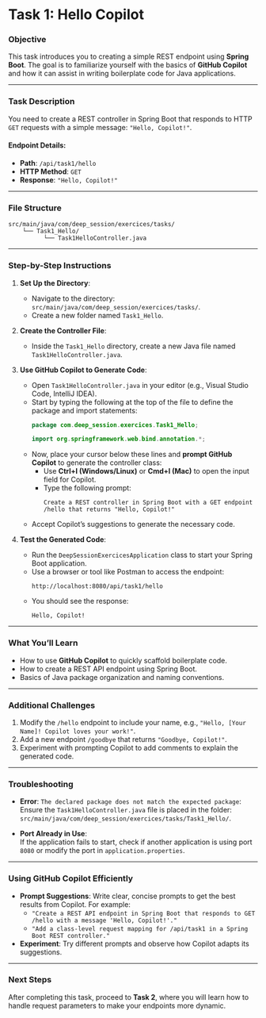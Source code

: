 # Task 1: Hello Copilot

### Objective
This task introduces you to creating a simple REST endpoint using **Spring Boot**. The goal is to familiarize yourself with the basics of **GitHub Copilot** and how it can assist in writing boilerplate code for Java applications.

---

### Task Description
You need to create a REST controller in Spring Boot that responds to HTTP `GET` requests with a simple message: `"Hello, Copilot!"`.

#### Endpoint Details:
- **Path**: `/api/task1/hello`
- **HTTP Method**: `GET`
- **Response**: `"Hello, Copilot!"`

---

### File Structure
```plaintext
src/main/java/com/deep_session/exercices/tasks/
    └── Task1_Hello/
          └── Task1HelloController.java
```

---

### Step-by-Step Instructions

1. **Set Up the Directory**:
   - Navigate to the directory:  
     `src/main/java/com/deep_session/exercices/tasks/`.
   - Create a new folder named `Task1_Hello`.

2. **Create the Controller File**:
   - Inside the `Task1_Hello` directory, create a new Java file named `Task1HelloController.java`.

3. **Use GitHub Copilot to Generate Code**:
   - Open `Task1HelloController.java` in your editor (e.g., Visual Studio Code, IntelliJ IDEA).
   - Start by typing the following at the top of the file to define the package and import statements:
     ```java
     package com.deep_session.exercices.Task1_Hello;

     import org.springframework.web.bind.annotation.*;
     ```
   - Now, place your cursor below these lines and **prompt GitHub Copilot** to generate the controller class:
     - Use **Ctrl+I (Windows/Linux)** or **Cmd+I (Mac)** to open the input field for Copilot.
     - Type the following prompt:
       ```
       Create a REST controller in Spring Boot with a GET endpoint /hello that returns "Hello, Copilot!"
       ```
   - Accept Copilot’s suggestions to generate the necessary code. 

4. **Test the Generated Code**:
   - Run the `DeepSessionExercicesApplication` class to start your Spring Boot application.
   - Use a browser or tool like Postman to access the endpoint:
     ```
     http://localhost:8080/api/task1/hello
     ```
   - You should see the response:  
     ```
     Hello, Copilot!
     ```

---

### What You’ll Learn
- How to use **GitHub Copilot** to quickly scaffold boilerplate code.
- How to create a REST API endpoint using Spring Boot.
- Basics of Java package organization and naming conventions.

---

### Additional Challenges
1. Modify the `/hello` endpoint to include your name, e.g., `"Hello, [Your Name]! Copilot loves your work!"`.
2. Add a new endpoint `/goodbye` that returns `"Goodbye, Copilot!"`.
3. Experiment with prompting Copilot to add comments to explain the generated code.

---

### Troubleshooting
- **Error**: `The declared package does not match the expected package`:  
  Ensure the `Task1HelloController.java` file is placed in the folder:  
  `src/main/java/com/deep_session/exercices/tasks/Task1_Hello/`.

- **Port Already in Use**:  
  If the application fails to start, check if another application is using port `8080` or modify the port in `application.properties`.

---

### Using GitHub Copilot Efficiently
- **Prompt Suggestions**: Write clear, concise prompts to get the best results from Copilot. For example:
  - `"Create a REST API endpoint in Spring Boot that responds to GET /hello with a message 'Hello, Copilot!'."`
  - `"Add a class-level request mapping for /api/task1 in a Spring Boot REST controller."`
- **Experiment**: Try different prompts and observe how Copilot adapts its suggestions.

---

### Next Steps
After completing this task, proceed to **Task 2**, where you will learn how to handle request parameters to make your endpoints more dynamic.